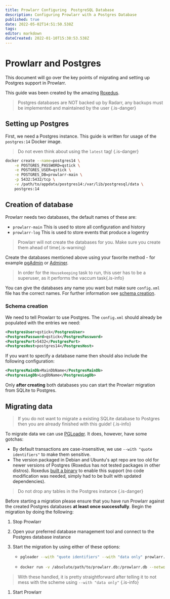 ```yaml
---
title: Prowlarr Configuring  PostgreSQL Database
description: Configuring Prowlarr with a Postgres Database
published: true
date: 2022-05-02T14:51:50.538Z
tags: 
editor: markdown
dateCreated: 2022-01-10T15:38:53.538Z
---
```


# Prowlarr and Postgres

This document will go over the key points of migrating and setting up Postgres support in Prowlarr.

This guide was been created by the amazing [Roxedus](https://github.com/Roxedus).

> Postgres databases are NOT backed up by Radarr, any backups must be implemented and maintained by the user
{.is-danger}

## Setting up Postgres

 First, we need a Postgres instance. This guide is written for usage of the `postgres:14` Docker image.

 > Do not even think about using the `latest` tag! {.is-danger}

```bash
docker create --name=postgres14 \
    -e POSTGRES_PASSWORD=qstick \
    -e POSTGRES_USER=qstick \
    -e POSTGRES_DB=prowlarr-main \
    -p 5432:5432/tcp \
    -v /path/to/appdata/postgres14:/var/lib/postgresql/data \
    postgres:14
```

## Creation of database

Prowlarr needs two databases, the default names of these are:

- `prowlarr-main`   This is used to store all configuration and history
- `prowlarr-log`    This is used to store events that produce a logentry

> Prowlarr will not create the databases for you. Make sure you create them ahead of time{.is-warning}

Create the databases mentioned above using your favorite method - for example [pgAdmin](https://www.pgadmin.org/) or [Adminer](https://www.adminer.org/).

> In order for the `Housekeeping` task to run, this user has to be a superuser, as it performs the vaccum task{.is-info}

You can give the databases any name you want but make sure `config.xml` file has the correct names. For further information see [schema creation](/prowlarr/postgres-setup#schema-creation).

### Schema creation

 We need to tell Prowlarr to use Postgres. The `config.xml` should already be populated with the entries we need:

```xml
<PostgresUser>qstick</PostgresUser>
<PostgresPassword>qstick</PostgresPassword>
<PostgresPort>5432</PostgresPort>
<PostgresHost>postgres14</PostgresHost>
```

If you want to specify a database name then should also include the following configuration:

```xml
<PostgresMainDb>MainDbName</PostgresMainDb>
<PostgresLogDb>LogDbName</PostgresLogDb>
```

Only **after creating** both databases you can start the Prowlarr migration from SQLite to Postgres.

## Migrating data

> If you do not want to migrate a existing SQLite database to Postgres then you are already finished with this guide! {.is-info}

To migrate data we can use [PGLoader](https://github.com/dimitri/pgloader). It does, however, have some gotchas:

- By default transactions are case-insensitive, we use `--with "quote identifiers"` to make them sensitive.
- The version packaged in Debian and Ubuntu's apt repo are too old for newer versions of Postgres (Roxedus has not tested packages in other distros).
  Roxedus [built a binary](https://github.com/Roxedus/Pgloader-bin) to enable this support (no code modification was needed, simply had to be built with updated dependencies).

> Do not drop any tables in the Postgres instance {.is-danger}

Before starting a migration please ensure that you have run Prowlarr against the created Postgres databases **at least once successfully**. Begin the migration by doing the following:

1. Stop Prowlarr
1. Open your preferred database management tool and connect to the Postgres database instance
1. Start the migration by using either of these options:

    - ```bash
      pgloader --with "quote identifiers" --with "data only" prowlarr.db 'postgresql://qstick:qstick@localhost/prowlarr-main'
      ```

    - ```bash
      docker run -v /absolute/path/to/prowlarr.db:/prowlarr.db --network=host ghcr.io/roxedus/pgloader --with "quote identifiers" --with "data only" /prowlarr.db "postgresql://qstick:qstick@localhost/prowlarr-main"
      ```

> With these handled, it is pretty straightforward after telling it to not mess with the scheme using `--with "data only"`
{.is-info}

1. Start Prowlarr

